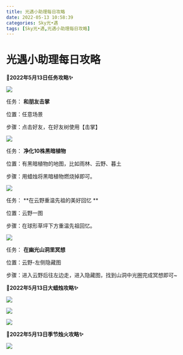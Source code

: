 ```yaml
---
title: 光遇小助理每日攻略
date: 2022-05-13 10:58:39
categories: Sky光•遇
tags: [Sky光•遇,光遇小助理每日攻略]
---
```

# 光遇小助理每日攻略
**🎉2022年5月13日任务攻略✨**

![](https://ok.166.net/reunionpub/ds/kol/20220513/000332-ldt7uq8rog.png)

任务： **和朋友击掌**

位置：任意场景

步骤：点击好友，在好友树使用【击掌】

![](https://ok.166.net/reunionpub/ds/kol/20220511/000407-04avbsr8no.png)

任务： **净化10株黑暗植物**

位置：有黑暗植物的地图，比如雨林、云野、暮土

步骤：用蜡烛将黑暗植物燃烧掉即可。

  

![](https://ok.166.net/reunionpub/ds/kol/20220513/000827-ssrzv8du7f.png)

任务： **在云野重温先祖的美好回忆  **

位置：云野一图

步骤：在球形草坪下方重温先祖回忆。

![](https://ok.166.net/reunionpub/ds/kol/20220513/000851-1mf5zhqgb3.png)

任务： **在幽光山洞里冥想**

位置：云野-左侧隐藏图

步骤：进入云野后往左边走，进入隐藏图，找到山洞中光圈完成冥想即可~

 **🎉2022年5月13日大蜡烛攻略✨**

![](https://ok.166.net/reunionpub/ds/kol/20220513/001222-o89aiu6wqt.png)

![](https://ok.166.net/reunionpub/ds/kol/20220513/000503-qavoekt27s.png)

![](https://ok.166.net/reunionpub/ds/kol/20220513/000407-gv8k2maoqr.png)

  

 **🎉2022年5月13日季节烛火攻略✨**

![](https://ok.166.net/reunionpub/ds/kol/20220513/000608-0rpml7baji.png)

  

  

